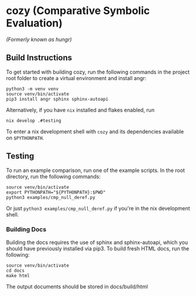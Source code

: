 # cozy (Comparative Symbolic Evaluation)

*(Formerly known as hungr)*

## Build Instructions

To get started with building cozy, run the following commands in the project root folder to create a virtual environment and install angr:

```commandline
python3 -m venv venv
source venv/bin/activate
pip3 install angr sphinx sphinx-autoapi
```

Alternatively, if you have `nix` installed and flakes enabled, run

``` 
nix develop .#testing 
```

To enter a nix development shell with `cozy` and its dependencies available on
`$PYTHONPATH`.

## Testing

To run an example comparison, run one of the example scripts. In the root directory, run the following commands:

```commandline
source venv/bin/activate
export PYTHONPATH="${PYTHONPATH}:$PWD"
python3 examples/cmp_null_deref.py
```

Or just `python3 examples/cmp_null_deref.py` if you're in the nix development
shell.

### Building Docs

Building the docs requires the use of sphinx and sphinx-autoapi, which you should have previously installed via pip3. To build fresh HTML docs, run the following:

```commandline
source venv/bin/activate
cd docs
make html
```

The output documents should be stored in docs/build/html

